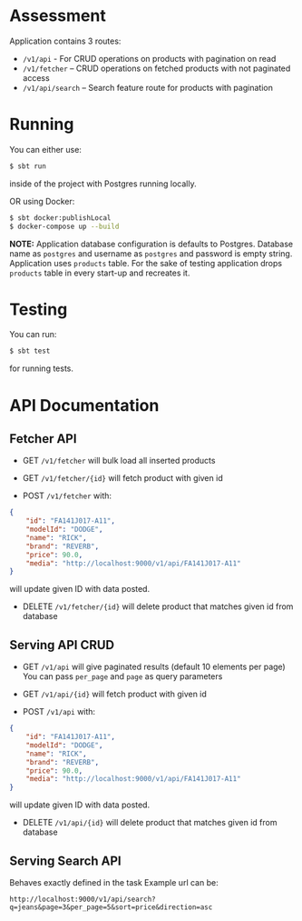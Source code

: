 # Assessment

Application contains 3 routes:

* `/v1/api` - For CRUD operations on products with pagination on read
* `/v1/fetcher` – CRUD operations on fetched products with not paginated access
* `/v1/api/search` – Search feature route for products with pagination

# Running

You can either use:

```bash
$ sbt run
```

inside of the project with Postgres running locally. 

OR using Docker:

```bash
$ sbt docker:publishLocal
$ docker-compose up --build
```

**NOTE:**
Application database configuration is defaults to Postgres.
Database name as `postgres` and username as `postgres` and password is empty string.
Application uses `products` table.
For the sake of testing application drops `products` table in every start-up and recreates it.

# Testing

You can run:

```bash
$ sbt test
```

for running tests.

# API Documentation

## Fetcher API

* GET `/v1/fetcher`
will bulk load all inserted products

* GET `/v1/fetcher/{id}`
will fetch product with given id

* POST `/v1/fetcher` with:
```json
{
    "id": "FA141J017-A11",
    "modelId": "DODGE",
    "name": "RICK",
    "brand": "REVERB",
    "price": 90.0,
    "media": "http://localhost:9000/v1/api/FA141J017-A11"
}
```
will update given ID with data posted.

* DELETE `/v1/fetcher/{id}`
will delete product that matches given id from database

## Serving API CRUD

* GET `/v1/api`
will give paginated results (default 10 elements per page)
You can pass `per_page` and `page` as query parameters

* GET `/v1/api/{id}`
will fetch product with given id

* POST `/v1/api` with:
```json
{
    "id": "FA141J017-A11",
    "modelId": "DODGE",
    "name": "RICK",
    "brand": "REVERB",
    "price": 90.0,
    "media": "http://localhost:9000/v1/api/FA141J017-A11"
}
```
will update given ID with data posted.

* DELETE `/v1/api/{id}`
will delete product that matches given id from database

## Serving Search API

Behaves exactly defined in the task
Example url can be:

```
http://localhost:9000/v1/api/search?q=jeans&page=3&per_page=5&sort=price&direction=asc
```
